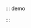 ::: demo

<template>
  <lay-carousel>
    <lay-carousel-item>条目一</lay-carousel-item>
    <lay-carousel-item>条目二</lay-carousel-item>
    <lay-carousel-item>条目三</lay-carousel-item>
    <lay-carousel-item>条目四</lay-carousel-item>
  </lay-carousel>
</template>

<script>
import { ref } from 'vue'

export default {
  setup() {

    return {
    }
  }
}
</script>

:::
